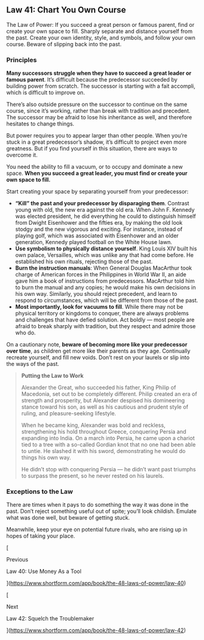 ## Law 41: Chart You Own Course

The Law of Power: If you succeed a great person or famous parent, find or create your own space to fill. Sharply separate and distance yourself from the past. Create your own identity, style, and symbols, and follow your own course. Beware of slipping back into the past.

### Principles

**Many successors struggle when they have to succeed a great leader or famous parent**. It’s difficult because the predecessor succeeded by building power from scratch. The successor is starting with a fait accompli, which is difficult to improve on.

There’s also outside pressure on the successor to continue on the same course, since it’s working, rather than break with tradition and precedent. The successor may be afraid to lose his inheritance as well, and therefore hesitates to change things.

But power requires you to appear larger than other people. When you’re stuck in a great predecessor’s shadow, it’s difficult to project even more greatness. But if you find yourself in this situation, there are ways to overcome it.

You need the ability to fill a vacuum, or to occupy and dominate a new space. **When you succeed a great leader, you must find or create your own space to fill.**

Start creating your space by separating yourself from your predecessor:

- **“Kill” the past and your predecessor by disparaging them**. Contrast young with old, the new era against the old era. When John F. Kennedy was elected president, he did everything he could to distinguish himself from Dwight Eisenhower and the fifties era, by making the old look stodgy and the new vigorous and exciting. For instance, instead of playing golf, which was associated with Eisenhower and an older generation, Kennedy played football on the White House lawn.
- **Use symbolism to physically distance yourself**. King Louis XIV built his own palace, Versailles, which was unlike any that had come before. He established his own rituals, rejecting those of the past.
- **Burn the instruction manuals**: When General Douglas MacArthur took charge of American forces in the Philippines in World War II, an aide gave him a book of instructions from predecessors. MacArthur told him to burn the manual and any copies; he would make his own decisions in his own way. Similarly, you should reject precedent, and learn to respond to circumstances, which will be different from those of the past.
- **Most importantly, look for vacuums to fill**. While there may not be physical territory or kingdoms to conquer, there are always problems and challenges that have defied solution. Act boldly — most people are afraid to break sharply with tradition, but they respect and admire those who do.

On a cautionary note, **beware of becoming more like your predecessor over time**, as children get more like their parents as they age. Continually recreate yourself, and fill new voids. Don’t rest on your laurels or slip into the ways of the past.

> **Putting the Law to Work**
> 
> Alexander the Great, who succeeded his father, King Philip of Macedonia, set out to be completely different. Philip created an era of strength and prosperity, but Alexander despised his domineering stance toward his son, as well as his cautious and prudent style of ruling, and pleasure-seeking lifestyle.
> 
> When he became king, Alexander was bold and reckless, strengthening his hold throughout Greece, conquering Persia and expanding into India. On a march into Persia, he came upon a chariot tied to a tree with a so-called Gordian knot that no one had been able to untie. He slashed it with his sword, demonstrating he would do things his own way.
> 
> He didn’t stop with conquering Persia — he didn’t want past triumphs to surpass the present, so he never rested on his laurels.

### Exceptions to the Law

There are times when it pays to do something the way it was done in the past. Don’t reject something useful out of spite; you’ll look childish. Emulate what was done well, but beware of getting stuck.

Meanwhile, keep your eye on potential future rivals, who are rising up in hopes of taking your place.

[

Previous

Law 40: Use Money As a Tool

](https://www.shortform.com/app/book/the-48-laws-of-power/law-40)

[

Next

Law 42: Squelch the Troublemaker

](https://www.shortform.com/app/book/the-48-laws-of-power/law-42)